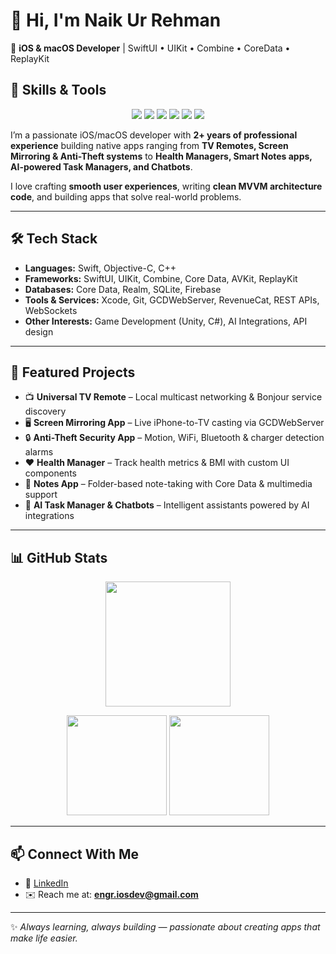 
# 👋 Hi, I'm Naik Ur Rehman  

🚀 **iOS & macOS Developer** | SwiftUI • UIKit • Combine • CoreData • ReplayKit  
## 🚀 Skills & Tools  

<p align="center">
  <img src="https://img.shields.io/badge/Swift-FA7343?logo=swift&logoColor=white&style=for-the-badge" />
  <img src="https://img.shields.io/badge/SwiftUI-0A84FF?logo=swift&logoColor=white&style=for-the-badge" />
  <img src="https://img.shields.io/badge/UIKit-2396F3?logo=apple&logoColor=white&style=for-the-badge" />
  <img src="https://img.shields.io/badge/CoreData-FFD43B?logo=databricks&logoColor=black&style=for-the-badge" />
  <img src="https://img.shields.io/badge/Firebase-FFCA28?logo=firebase&logoColor=black&style=for-the-badge" />
  <img src="https://img.shields.io/badge/Xcode-1575F9?logo=xcode&logoColor=white&style=for-the-badge" />
</p>

I’m a passionate iOS/macOS developer with **2+ years of professional experience** building native apps ranging from **TV Remotes, Screen Mirroring & Anti-Theft systems** to **Health Managers, Smart Notes apps, AI-powered Task Managers, and Chatbots**.  

I love crafting **smooth user experiences**, writing **clean MVVM architecture code**, and building apps that solve real-world problems.  

---

## 🛠️ Tech Stack

- **Languages:** Swift, Objective-C, C++  
- **Frameworks:** SwiftUI, UIKit, Combine, Core Data, AVKit, ReplayKit  
- **Databases:** Core Data, Realm, SQLite, Firebase  
- **Tools & Services:** Xcode, Git, GCDWebServer, RevenueCat, REST APIs, WebSockets  
- **Other Interests:** Game Development (Unity, C#), AI Integrations, API design  

---

## 📱 Featured Projects

- 📺 **Universal TV Remote** – Local multicast networking & Bonjour service discovery  
- 🖥 **Screen Mirroring App** – Live iPhone-to-TV casting via GCDWebServer  
- 🔒 **Anti-Theft Security App** – Motion, WiFi, Bluetooth & charger detection alarms  
- ❤️ **Health Manager** – Track health metrics & BMI with custom UI components  
- 📝 **Notes App** – Folder-based note-taking with Core Data & multimedia support  
- 🤖 **AI Task Manager & Chatbots** – Intelligent assistants powered by AI integrations  

---
## 📊 GitHub Stats  

<p align="center">
  <img src="https://streak-stats.demolab.com?user=NaikUrRehman&theme=radical&hide_border=true" height="200" />
</p>

<p align="center">
  <img src="https://github-readme-stats.vercel.app/api?username=NaikUrRehman&show_icons=true&include_all_commits=true&count_private=true&theme=radical" height="160" />
  <img src="https://github-readme-stats.vercel.app/api/top-langs/?username=NaikUrRehman&layout=compact&theme=radical" height="160" />
</p>

---

## 📫 Connect With Me

- 💼 [LinkedIn](https://www.linkedin.com/in/naik-ur-rehman-0a0a85210/)
- ✉️ Reach me at: **engr.iosdev@gmail.com**  

---

✨ *Always learning, always building — passionate about creating apps that make life easier.*  
